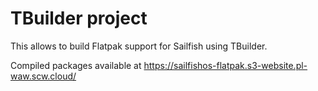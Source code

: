# TBuilder project

This allows to build Flatpak support for Sailfish using TBuilder.

Compiled packages available at https://sailfishos-flatpak.s3-website.pl-waw.scw.cloud/


